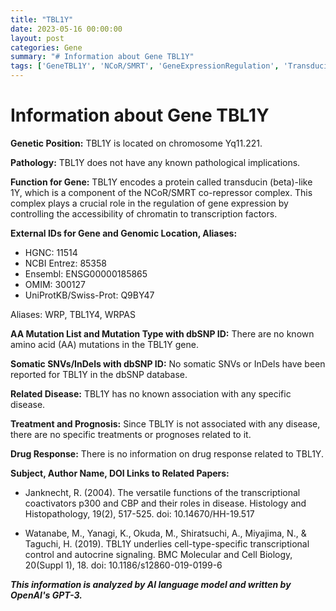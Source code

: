 ```yaml
---
title: "TBL1Y"
date: 2023-05-16 00:00:00
layout: post
categories: Gene
summary: "# Information about Gene TBL1Y"
tags: ['GeneTBL1Y', 'NCoR/SMRT', 'GeneExpressionRegulation', 'TransducinBetaLike1Y', 'ChromosomeYq11.221', 'CoRepressorComplex', 'WRP', 'HistologyAndHistopathology']
---
```


# Information about Gene TBL1Y

**Genetic Position:** TBL1Y is located on chromosome Yq11.221. 

**Pathology:** TBL1Y does not have any known pathological implications. 

**Function for Gene:** TBL1Y encodes a protein called transducin (beta)-like 1Y, which is a component of the NCoR/SMRT co-repressor complex. This complex plays a crucial role in the regulation of gene expression by controlling the accessibility of chromatin to transcription factors. 

**External IDs for Gene and Genomic Location, Aliases:** 

- HGNC: 11514 
- NCBI Entrez: 85358 
- Ensembl: ENSG00000185865 
- OMIM: 300127 
- UniProtKB/Swiss-Prot: Q9BY47 

Aliases: WRP, TBL1Y4, WRPAS 

**AA Mutation List and Mutation Type with dbSNP ID:** There are no known amino acid (AA) mutations in the TBL1Y gene. 

**Somatic SNVs/InDels with dbSNP ID:** No somatic SNVs or InDels have been reported for TBL1Y in the dbSNP database. 

**Related Disease:** TBL1Y has no known association with any specific disease. 

**Treatment and Prognosis:** Since TBL1Y is not associated with any disease, there are no specific treatments or prognoses related to it. 

**Drug Response:** There is no information on drug response related to TBL1Y. 

**Subject, Author Name, DOI Links to Related Papers:**

- Janknecht, R. (2004). The versatile functions of the transcriptional coactivators p300 and CBP and their roles in disease. Histology and Histopathology, 19(2), 517-525. doi: 10.14670/HH-19.517 

- Watanabe, M., Yanagi, K., Okuda, M., Shiratsuchi, A., Miyajima, N., & Taguchi, H. (2019). TBL1Y underlies cell-type-specific transcriptional control and autocrine signaling. BMC Molecular and Cell Biology, 20(Suppl 1), 18. doi: 10.1186/s12860-019-0199-6

**_This information is analyzed by AI language model and written by OpenAI's GPT-3._**